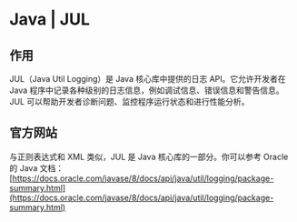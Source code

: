 # Java | JUL

## 作用

JUL（Java Util Logging）是 Java 核心库中提供的日志 API。它允许开发者在 Java 程序中记录各种级别的日志信息，例如调试信息、错误信息和警告信息。JUL 可以帮助开发者诊断问题、监控程序运行状态和进行性能分析。

## 官方网站

与正则表达式和 XML 类似，JUL 是 Java 核心库的一部分。你可以参考 Oracle 的 Java 文档：[https://docs.oracle.com/javase/8/docs/api/java/util/logging/package-summary.html](https://docs.oracle.com/javase/8/docs/api/java/util/logging/package-summary.html)
